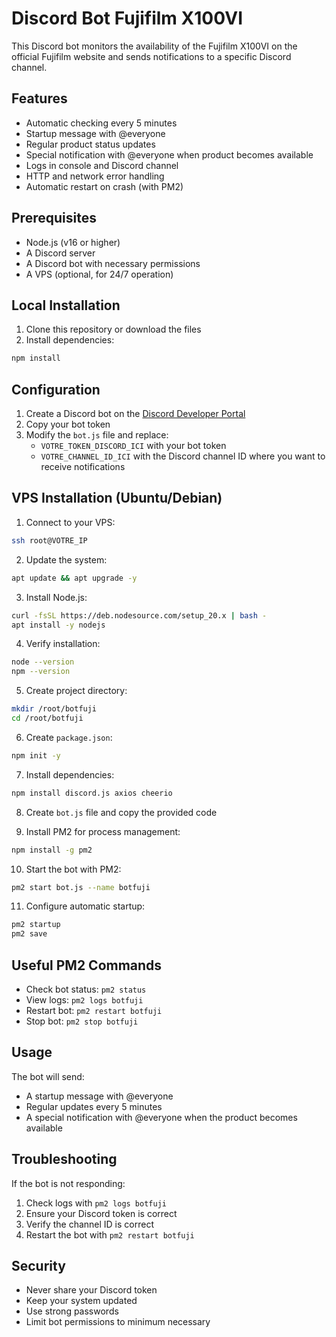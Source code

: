 # Discord Bot Fujifilm X100VI

This Discord bot monitors the availability of the Fujifilm X100VI on the official Fujifilm website and sends notifications to a specific Discord channel.

## Features

- Automatic checking every 5 minutes
- Startup message with @everyone
- Regular product status updates
- Special notification with @everyone when product becomes available
- Logs in console and Discord channel
- HTTP and network error handling
- Automatic restart on crash (with PM2)

## Prerequisites

- Node.js (v16 or higher)
- A Discord server
- A Discord bot with necessary permissions
- A VPS (optional, for 24/7 operation)

## Local Installation

1. Clone this repository or download the files
2. Install dependencies:
```bash
npm install
```

## Configuration

1. Create a Discord bot on the [Discord Developer Portal](https://discord.com/developers/applications)
2. Copy your bot token
3. Modify the `bot.js` file and replace:
   - `VOTRE_TOKEN_DISCORD_ICI` with your bot token
   - `VOTRE_CHANNEL_ID_ICI` with the Discord channel ID where you want to receive notifications

## VPS Installation (Ubuntu/Debian)

1. Connect to your VPS:
```bash
ssh root@VOTRE_IP
```

2. Update the system:
```bash
apt update && apt upgrade -y
```

3. Install Node.js:
```bash
curl -fsSL https://deb.nodesource.com/setup_20.x | bash -
apt install -y nodejs
```

4. Verify installation:
```bash
node --version
npm --version
```

5. Create project directory:
```bash
mkdir /root/botfuji
cd /root/botfuji
```

6. Create `package.json`:
```bash
npm init -y
```

7. Install dependencies:
```bash
npm install discord.js axios cheerio
```

8. Create `bot.js` file and copy the provided code

9. Install PM2 for process management:
```bash
npm install -g pm2
```

10. Start the bot with PM2:
```bash
pm2 start bot.js --name botfuji
```

11. Configure automatic startup:
```bash
pm2 startup
pm2 save
```

## Useful PM2 Commands

- Check bot status: `pm2 status`
- View logs: `pm2 logs botfuji`
- Restart bot: `pm2 restart botfuji`
- Stop bot: `pm2 stop botfuji`

## Usage

The bot will send:
- A startup message with @everyone
- Regular updates every 5 minutes
- A special notification with @everyone when the product becomes available

## Troubleshooting

If the bot is not responding:
1. Check logs with `pm2 logs botfuji`
2. Ensure your Discord token is correct
3. Verify the channel ID is correct
4. Restart the bot with `pm2 restart botfuji`

## Security

- Never share your Discord token
- Keep your system updated
- Use strong passwords
- Limit bot permissions to minimum necessary 
